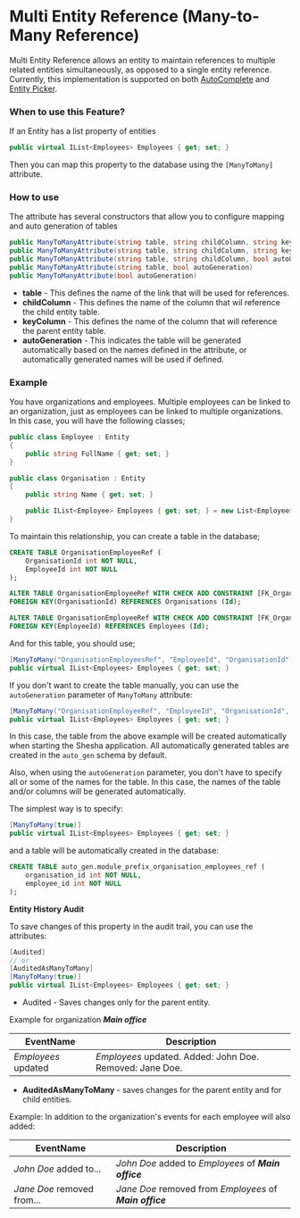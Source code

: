 # Multi Entity Reference (Many-to-Many Reference)

Multi Entity Reference allows an entity to maintain references to multiple related entities simultaneously, as opposed to a single entity reference. Currently, this implementation is supported on both [AutoComplete](../front-end-basics/form-components/data-entry/autocomplete.md) and [Entity Picker](../front-end-basics/form-components/data-entry/entity-picker.md).

### When to use this Feature?

If an Entity has a list property of entities

```cs
public virtual IList<Employees> Employees { get; set; }
```

Then you can map this property to the database using the `[ManyToMany]` attribute.

### How to use

The attribute has several constructors that allow you to configure mapping and auto generation of tables

```cs
public ManyToManyAttribute(string table, string childColumn, string keyColumn)
public ManyToManyAttribute(string table, string childColumn, string keyColumn, bool autoGeneration)
public ManyToManyAttribute(string table, string childColumn, bool autoGeneration)
public ManyToManyAttribute(string table, bool autoGeneration)
public ManyToManyAttribute(bool autoGeneration)
```

- **table** -  This defines the name of the link that will be used for references.
- **childColumn** - This defines the name of the column that wil reference the child entity table.
- **keyColumn** - This defines the name of the column that will reference the parent entity table.
- **autoGeneration** - This indicates the table will be generated automatically based on the names defined in the attribute, or automatically generated names will be used if defined.

### Example

You have organizations and employees. Multiple employees can be linked to an organization, just as employees can be linked to multiple organizations. In this case, you will have the following classes;

```cs
public class Employee : Entity
{
    public string FullName { get; set; }
}

public class Organisation : Entity
{
    public string Name { get; set; }

    public IList<Employee> Employees { get; set; } = new List<Employee>();
}
```

To maintain this relationship, you can create a table in the database;

```sql
CREATE TABLE OrganisationEmployeeRef (
    OrganisationId int NOT NULL,
    EmployeeId int NOT NULL
);

ALTER TABLE OrganisationEmployeeRef WITH CHECK ADD CONSTRAINT [FK_OrganisationEmployeeRef_OrganisationId_Organisation_Id]
FOREIGN KEY(OrganisationId) REFERENCES Organisations (Id);

ALTER TABLE OrganisationEmployeeRef WITH CHECK ADD CONSTRAINT [FK_OrganisationEmployeeRef_EmployeeId_Employee_Id]
FOREIGN KEY(EmployeeId) REFERENCES Employees (Id);
```

And for this table, you should use;

```cs
[ManyToMany("OrganisationEmployeesRef", "EmployeeId", "OrganisationId")]
public virtual IList<Employees> Employees { get; set; }
```
If you don't want to create the table manually, you can use the `autoGeneration` parameter of `ManyToMany` attribute:

```cs
[ManyToMany("OrganisationEmployeeRef", "EmployeeId", "OrganisationId", true)]
public virtual IList<Employees> Employees { get; set; }
```

In this case, the table from the above example will be created automatically when starting the Shesha application. All automatically generated tables are created in the `auto_gen` schema by default.


Also, when using the `autoGeneration` parameter, you don't have to specify all or some of the  names for the table. In this case, the names  of the table and/or columns will be generated automatically.

The simplest way is to specify:
```cs
[ManyToMany(true)]
public virtual IList<Employees> Employees { get; set; }
```

and a table will be automatically created in the database:
```sql
CREATE TABLE auto_gen.module_prefix_organisation_employees_ref (
    organisation_id int NOT NULL,
    employee_id int NOT NULL
);
```

**Entity History Audit** 

To save changes of this property in the audit trail, you can use the attributes:

```cs
[Audited]
// or
[AuditedAsManyToMany]
[ManyToMany(true)]
public virtual IList<Employees> Employees { get; set; }
```

- Audited - Saves changes only for the parent entity.

Example for organization ***Main office***

| EventName | Description |
|-----------|------------|
| *Employees* updated    | *Employees* updated. Added: John Doe. Removed: Jane Doe.  |

- **AuditedAsManyToMany** - saves changes for the parent entity and for  child entities.

Example: 
In addition to the organization's events for each  employee will also added: 

| EventName | Description  |
|---|---|
| *John Doe* added to... | *John Doe* added to *Employees* of ***Main office*** |
| *Jane Doe* removed from... | *Jane Doe* removed from *Employees* of ***Main office*** |

